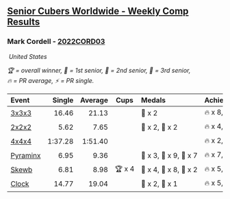 <style>table {white-space: nowrap;}</style>
<link rel="stylesheet" type="text/css" href="/scw-comp/css/flags.css" />

## [Senior Cubers Worldwide - Weekly Comp Results](/scw-comp/results/)
### Mark Cordell - [2022CORD03](https://www.worldcubeassociation.org/persons/2022CORD03)

<i class="flag flag-US" />&nbsp;United States

<span style="white-space: nowrap;">🏆 = overall winner</span>, <span style="white-space: nowrap;">🥇 = 1st senior</span>, <span style="white-space: nowrap;">🥈 = 2nd senior</span>, <span style="white-space: nowrap;">🥉 = 3rd senior</span>, <span style="white-space: nowrap;">🔥 = PR average</span>, <span style="white-space: nowrap;">⚡ = PR single</span>.

| Event | Single | Average | Cups | Medals | Achievements|
| :-- | --: | --: | :--: | :-- | :-- |
| [3x3x3](333.md) | 16.46 | 21.13 |  | 🥉 x 2 | 🔥 x 8, ⚡ x 6 |
| [2x2x2](222.md) | 5.62 | 7.65 |  | 🥈 x 2, 🥉 x 2 | 🔥 x 4, ⚡ x 6 |
| [4x4x4](444.md) | 1:37.28 | 1:51.40 |  |  | 🔥 x 2, ⚡ x 6 |
| [Pyraminx](pyram.md) | 6.95 | 9.36 |  | 🥇 x 3, 🥈 x 9, 🥉 x 7 | 🔥 x 7, ⚡ x 9 |
| [Skewb](skewb.md) | 6.81 | 8.98 | 🏆 x 4 | 🥇 x 4, 🥈 x 8, 🥉 x 2 | 🔥 x 5, ⚡ x 6 |
| [Clock](clock.md) | 14.77 | 19.04 |  | 🥈 x 2, 🥉 x 1 | 🔥 x 5, ⚡ x 6 |

<!-- Global site tag (gtag.js) - Google Analytics -->
<script async src="https://www.googletagmanager.com/gtag/js?id=UA-86348435-3"></script>
<script>window.dataLayer = window.dataLayer || []; function gtag() {dataLayer.push(arguments);} gtag('js', new Date()); gtag('config', 'UA-86348435-3');</script>
